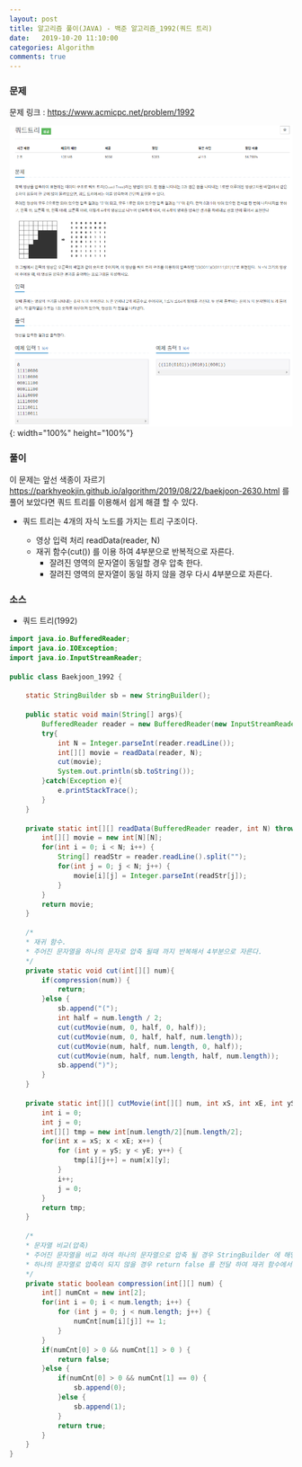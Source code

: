 ```yaml
---
layout: post
title: 알고리즘 풀이(JAVA) - 백준 알고리즘_1992(쿼드 트리)
date:   2019-10-20 11:10:00
categories: Algorithm
comments: true 
---
```


### 문제

문제 링크 : <https://www.acmicpc.net/problem/1992>

![쿼드 트리](/img/algorithm/baekjoon_1992.png){: width="100%" height="100%"}

### 풀이

이 문제는 앞선 색종이 자르기<https://parkhyeokjin.github.io/algorithm/2019/08/22/baekjoon-2630.html> 를 풀어 보았다면
쿼드 트리를 이용해서 쉽게 해결 할 수 있다.

- 쿼드 트리는 4개의 자식 노드를 가지는 트리 구조이다.

    - 영상 입력 처리 readData(reader, N)
    - 재귀 함수(cut()) 를 이용 하여 4부분으로 반복적으로 자른다.
        - 잘려진 영역의 문자열이 동일할 경우 압축 한다.
        - 잘려진 영역의 문자열이 동일 하지 않을 경우 다시 4부분으로 자른다. 

### 소스

- 쿼드 트리(1992)

```java
import java.io.BufferedReader;
import java.io.IOException;
import java.io.InputStreamReader;

public class Baekjoon_1992 {
	
	static StringBuilder sb = new StringBuilder();
	
	public static void main(String[] args){
        BufferedReader reader = new BufferedReader(new InputStreamReader(System.in));
        try{
        	int N = Integer.parseInt(reader.readLine());
        	int[][] movie = readData(reader, N);
        	cut(movie);
        	System.out.println(sb.toString());
        }catch(Exception e){
            e.printStackTrace();
        }
    }

	private static int[][] readData(BufferedReader reader, int N) throws IOException {
		int[][] movie = new int[N][N];
		for(int i = 0; i < N; i++) {
			String[] readStr = reader.readLine().split("");
			for(int j = 0; j < N; j++) {
				movie[i][j] = Integer.parseInt(readStr[j]);
			}
		}
		return movie;
	}
	
    /*
    * 재귀 함수. 
    * 주어진 문자열을 하나의 문자로 압축 될때 까지 반복해서 4부분으로 자른다.
    */
	private static void cut(int[][] num){
		if(compression(num)) {
			return;
		}else {
			sb.append("(");
			int half = num.length / 2;
			cut(cutMovie(num, 0, half, 0, half));
			cut(cutMovie(num, 0, half, half, num.length));
			cut(cutMovie(num, half, num.length, 0, half));
			cut(cutMovie(num, half, num.length, half, num.length));
			sb.append(")");
		}
	}

	private static int[][] cutMovie(int[][] num, int xS, int xE, int yS, int yE) {
		int i = 0;
		int j = 0;
		int[][] tmp = new int[num.length/2][num.length/2];
		for(int x = xS; x < xE; x++) {
			for (int y = yS; y < yE; y++) {
				tmp[i][j++] = num[x][y];
			}
			i++;
			j = 0;
		}
		return tmp;
	}
	
    /*
    * 문자열 비교(압축)
    * 주어진 문자열을 비교 하여 하나의 문자열으로 압축 될 경우 StringBuilder 에 해당 문자를 입력하고
    * 하나의 문자열로 압축이 되지 않을 경우 return false 를 전달 하여 재귀 함수에서 다시 처리 되도록 한다.
    */ 
	private static boolean compression(int[][] num) {
		int[] numCnt = new int[2];
		for(int i = 0; i < num.length; i++) {
    		for (int j = 0; j < num.length; j++) {
				numCnt[num[i][j]] += 1;
			}
    	}
		if(numCnt[0] > 0 && numCnt[1] > 0 ) {
			return false;
		}else {
			if(numCnt[0] > 0 && numCnt[1] == 0) {
				sb.append(0);
			}else {
				sb.append(1);
			}
			return true;
		}
	}
}
```